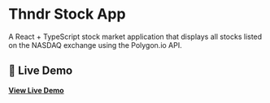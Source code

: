# Thndr Stock App

A React + TypeScript stock market application that displays all stocks listed on the NASDAQ exchange using the Polygon.io API.

## 🚀 Live Demo

**[View Live Demo](https://thndr-task-lemon.vercel.app/)**
